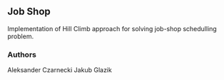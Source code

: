 ## Job Shop
Implementation of Hill Climb approach for solving job-shop schedulling problem.
### Authors
Aleksander Czarnecki
Jakub Glazik
